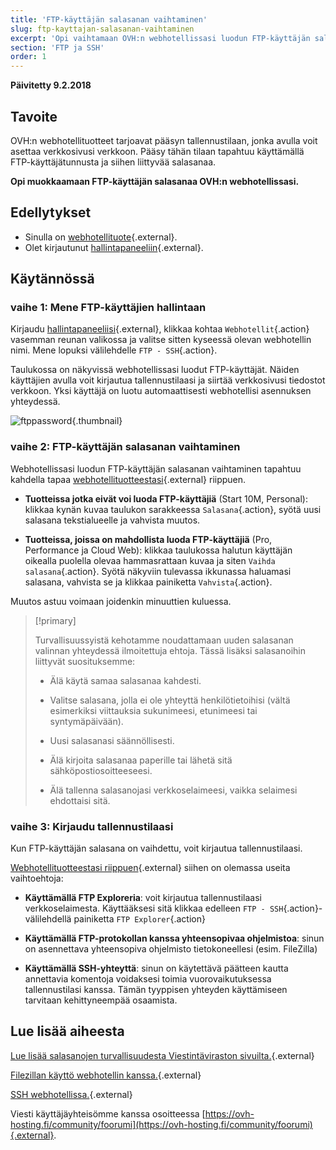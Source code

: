 ```yaml
---
title: 'FTP-käyttäjän salasanan vaihtaminen'
slug: ftp-kayttajan-salasanan-vaihtaminen
excerpt: 'Opi vaihtamaan OVH:n webhotellissasi luodun FTP-käyttäjän salasana'
section: 'FTP ja SSH'
order: 1
---
```


**Päivitetty 9.2.2018**

## Tavoite

OVH:n webhotellituotteet tarjoavat pääsyn tallennustilaan, jonka avulla voit asettaa verkkosivusi verkkoon. Pääsy tähän tilaan tapahtuu käyttämällä FTP-käyttäjätunnusta ja siihen liittyvää salasanaa.

**Opi muokkaamaan FTP-käyttäjän salasanaa OVH:n webhotellissasi.**

## Edellytykset

- Sinulla on [webhotellituote](https://www.ovh-hosting.fi/webhotelli){.external}.
- Olet kirjautunut [hallintapaneeliin](https://www.ovh.com/auth/?action=gotomanager){.external}.

## Käytännössä

### vaihe 1: Mene FTP-käyttäjien hallintaan

Kirjaudu [hallintapaneeliisi](https://www.ovh.com/auth/?action=gotomanager){.external}, klikkaa kohtaa `Webhotellit`{.action} vasemman reunan valikossa ja valitse sitten kyseessä olevan webhotellin nimi. Mene lopuksi välilehdelle `FTP - SSH`{.action}.

Taulukossa on näkyvissä webhotellissasi luodut FTP-käyttäjät. Näiden käyttäjien avulla voit kirjautua tallennustilaasi ja siirtää verkkosivusi tiedostot verkkoon. Yksi käyttäjä on luotu automaattisesti webhotellisi asennuksen yhteydessä.

![ftppassword](images/change-ftp-password-step1.png){.thumbnail}

### vaihe 2: FTP-käyttäjän salasanan vaihtaminen

Webhotellissasi luodun FTP-käyttäjän salasanan vaihtaminen tapahtuu kahdella tapaa [webhotellituotteestasi](https://www.ovh-hosting.fi/webhotelli/){.external} riippuen.

- **Tuotteissa jotka eivät voi luoda FTP-käyttäjiä** (Start 10M, Personal): klikkaa kynän kuvaa taulukon sarakkeessa `Salasana`{.action}, syötä uusi salasana tekstialueelle ja vahvista muutos.

- **Tuotteissa, joissa on mahdollista luoda FTP-käyttäjiä** (Pro, Performance ja Cloud Web): klikkaa taulukossa halutun käyttäjän oikealla puolella olevaa hammasrattaan kuvaa ja siten `Vaihda salasana`{.action}. Syötä näkyviin tulevassa ikkunassa haluamasi salasana, vahvista se ja klikkaa painiketta `Vahvista`{.action}.

Muutos astuu voimaan joidenkin minuuttien kuluessa.

> [!primary]
>
> Turvallisuussyistä kehotamme noudattamaan uuden salasanan valinnan yhteydessä ilmoitettuja ehtoja. Tässä lisäksi salasanoihin liittyvät suosituksemme:
>
> - Älä käytä samaa salasanaa kahdesti.
>
> - Valitse salasana, jolla ei ole yhteyttä henkilötietoihisi (vältä esimerkiksi viittauksia sukunimeesi, etunimeesi tai syntymäpäivään).
>
> - Uusi salasanasi säännöllisesti.
>
> - Älä kirjoita salasanaa paperille tai lähetä sitä sähköpostiosoitteeseesi.
>
> - Älä tallenna salasanojasi verkkoselaimeesi, vaikka selaimesi ehdottaisi sitä.
>

### vaihe 3: Kirjaudu tallennustilaasi

Kun FTP-käyttäjän salasana on vaihdettu, voit kirjautua tallennustilaasi.

[Webhotellituotteestasi riippuen](https://www.ovh-hosting.fi/webhotelli){.external} siihen on olemassa useita vaihtoehtoja:

- **Käyttämällä FTP Exploreria**: voit kirjautua tallennustilaasi verkkoselaimesta. Käyttääksesi sitä klikkaa edelleen `FTP - SSH`{.action}-välilehdellä painiketta `FTP Explorer`{.action}

- **Käyttämällä FTP-protokollan kanssa yhteensopivaa ohjelmistoa**: sinun on asennettava yhteensopiva ohjelmisto tietokoneellesi (esim. FileZilla)

- **Käyttämällä SSH-yhteyttä**: sinun on käytettävä päätteen kautta annettavia komentoja voidaksesi toimia vuorovaikutuksessa tallennustilasi kanssa. Tämän tyyppisen yhteyden käyttämiseen tarvitaan kehittyneempää osaamista.

## Lue lisää aiheesta

[Lue lisää salasanojen turvallisuudesta Viestintäviraston sivuilta.](https://www.viestintavirasto.fi/kyberturvallisuus/tietoturvanyt/2014/12/ttn201412031257.html){.external}

[Filezillan käyttö webhotellin kanssa.](https://docs.ovh.com/fi/hosting/webhotellit_filezilla_kayttoohje/){.external}

[SSH webhotellissa.](https://docs.ovh.com/fi/hosting/webhotellit_ssh_webhotellissa/){.external}

Viesti käyttäjäyhteisömme kanssa osoitteessa [https://ovh-hosting.fi/community/foorumi](https://ovh-hosting.fi/community/foorumi){.external}.